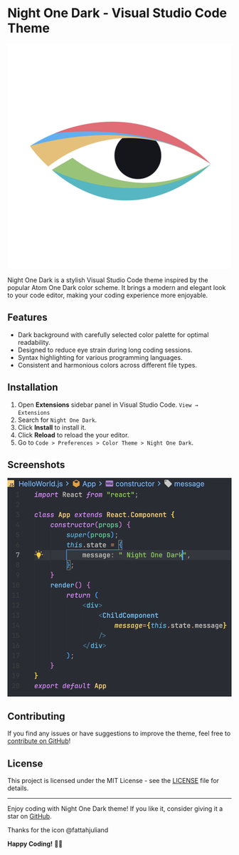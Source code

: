 # Night One Dark - Visual Studio Code Theme

![Night One Dark Preview](https://github.com/0xArdi-N/Night-One-Dark-theme/raw/HEAD/icons/night-one-dark.png)

Night One Dark is a stylish Visual Studio Code theme inspired by the popular Atom One Dark color scheme. It brings a modern and elegant look to your code editor, making your coding experience more enjoyable.

## Features

- Dark background with carefully selected color palette for optimal readability.
- Designed to reduce eye strain during long coding sessions.
- Syntax highlighting for various programming languages.
- Consistent and harmonious colors across different file types.

## Installation

1. Open **Extensions** sidebar panel in Visual Studio Code. `View → Extensions`
2. Search for `Night One Dark`.
3. Click **Install** to install it.
4. Click **Reload** to reload the your editor.
5. Go to `Code > Preferences > Color Theme > Night One Dark`.

## Screenshots

![JavaScript Example](https://github.com/0xArdi-N/Night-One-Dark-theme/raw/HEAD/images/example.png)

## Contributing

If you find any issues or have suggestions to improve the theme, feel free to [contribute on GitHub](https://github.com/ardi-nugraha/Night-One-Dark-theme)!

## License

This project is licensed under the MIT License - see the [LICENSE](https://github.com/0xArdi-N/Night-One-Dark-theme/blob/HEAD/LICENSE) file for details.

---

Enjoy coding with Night One Dark theme! If you like it, consider giving it a star on [GitHub](https://github.com/ardi-nugraha/Night-One-Dark-theme).

Thanks for the icon @fattahjuliand

**Happy Coding!** 🌙✨
